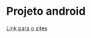# Projeto android
 <a href="https://caio0-0.github.io/Projeto-android/" target="_blank">Link para o sites</a>
